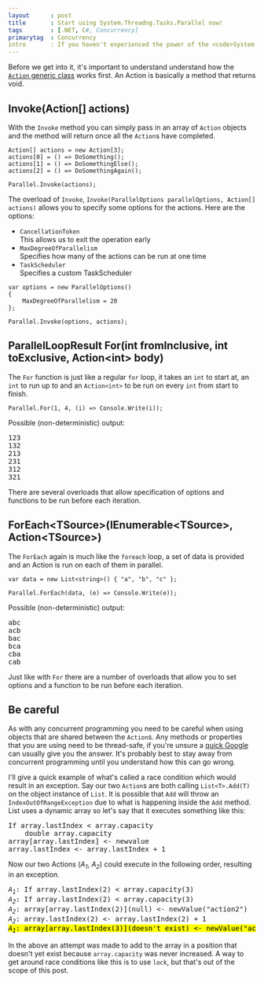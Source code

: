 ```yaml
---
layout      : post
title       : Start using System.Threadng.Tasks.Parallel now!
tags        : [.NET, C#, Concurrency]
primarytag  : Concurrency
intro       : If you haven't experienced the power of the <code>System.Threading.Tasks</code> namespace new in .NET 4 you're missing out. This post is about the <code>Parallel</code> class which takes all of the complexity out of the seemingly simple task of running multiple functions in parallel.
---
```


Before we get into it, it's important to understand understand how the [`Action` generic class][1] works first. An Action is basically a method that returns void.

## Invoke(Action\[\] actions)

With the `Invoke` method you can simply pass in an array of `Action` objects and the method will return once all the `Action`s have completed. 

<!--prettify lang=csharp-->
    Action[] actions = new Action[3];
    actions[0] = () => DoSomething();
    actions[1] = () => DoSomethingElse();
    actions[2] = () => DoSomethingAgain();

    Parallel.Invoke(actions);

The overload of `Invoke`, `Invoke(ParallelOptions parallelOptions, Action[] actions)` allows you to specify some options for the actions. Here are the options:

- `CancellationToken`<br />
  This allows us to exit the operation early
- `MaxDegreeOfParallelism`<br />
  Specifies how many of the actions can be run at one time
- `TaskScheduler`<br />
  Specifies a custom TaskScheduler

<!--prettify lang=csharp-->
    var options = new ParallelOptions()
    {
        MaxDegreeOfParallelism = 20
    };

    Parallel.Invoke(options, actions);

## ParallelLoopResult For(int fromInclusive, int toExclusive, Action&lt;int&gt; body)

The `For` function is just like a regular `for` loop, it takes an `int` to start at, an `int` to run up to and an `Action<int>` to be run on every `int` from start to finish.

<!--prettify lang=csharp-->
    Parallel.For(1, 4, (i) => Console.Write(i));

Possible (non-deterministic) output:

<pre><samp>123
132
213
231
312
321</samp></pre>

There are several overloads that allow specification of options and functions to be run before each iteration.



## ForEach&lt;TSource&gt;(IEnumerable&lt;TSource&gt;, Action&lt;TSource&gt;)

The `ForEach` again is much like the `foreach` loop, a set of data is provided and an Action is run on each of them in parallel.

<!--prettify lang=csharp-->
    var data = new List<string>() { "a", "b", "c" };

    Parallel.ForEach(data, (e) => Console.Write(e));

Possible (non-deterministic) output:

<pre>
abc
acb
bac
bca
cba
cab
</pre>

Just like with `For` there are a number of overloads that allow you to set options and a function to be run before each iteration.

## Be careful

As with any concurrent programming you need to be careful when using objects that are shared between the `Action`s. Any methods or properties that you are using need to be thread-safe, if you're unsure a [quick Google][2] can usually give you the answer. It's probably best to stay away from concurrent programming until you understand how this can go wrong.

I'll give a quick example of what's called a race condition which would result in an exception. Say our two `Action`s are both calling `List<T>.Add(T)` on the object instance of `List`. It is possible that `Add` will throw an `IndexOutOfRangeException` due to what is happening inside the `Add` method. List uses a dynamic array so let's say that it executes something like this:

<pre>
If array.lastIndex &lt; array.capacity
    double array.capacity
array[array.lastIndex] &lt;- newvalue
array.lastIndex &lt;- array.lastIndex + 1
</pre>

Now our two Actions (<var>A<sub>1</sub></var>, <var>A<sub>2</sub></var>) could execute in the following order, resulting in an exception.

<pre>
<var>A<sub>1</sub></var>: If array.lastIndex(2) &lt; array.capacity(3)
<var>A<sub>2</sub></var>: If array.lastIndex(2) &lt; array.capacity(3)
<var>A<sub>2</sub></var>: array[array.lastIndex(2)](null) &lt;- newValue("action2")
<var>A<sub>2</sub></var>: array.lastIndex(2) &lt;- array.lastIndex(2) + 1
<mark><var>A<sub>1</sub></var>: array[array.lastIndex(3)](doesn't exist) &lt;- newValue("action1")</mark>
</pre>

In the above an attempt was made to add to the array in a position that doesn't yet exist because `array.capacity` was never increased. A way to get around race conditions like this is to use `lock`, but that's out of the scope of this post.



[1]: {{site.baseurl}}/2012/08/func-and-action-basics-in-c.html
[2]: https://www.google.com.au/search?q=c%23+is+list.add+thread+safe
